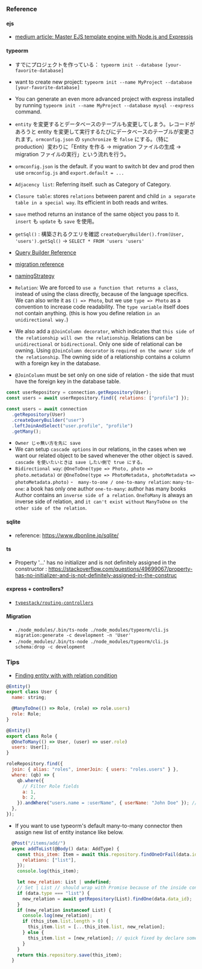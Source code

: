 ### Reference

#### ejs

- [medium article: Master EJS template engine with Node.js and Expressjs](https://medium.com/swlh/master-ejs-template-engine-with-node-js-and-expressjs-979cc22b69be)

#### typeorm

- すでにプロジェクトを作っている： `typeorm init --database [your-favorite-database]`
- want to create new project: `typeorm init --name MyProject --database [your-favorite-database]`
- You can generate an even more advanced project with express installed by running `typeorm init --name MyProject --database mysql --express` command.
- `entity` を変更するとデータベースのテーブルも変更してしまう。レコードがあろうと entity を変更して実行するたびにデータベースのテーブルが変更されます。`ormconfig.json` の `synchronize` を `false` にする。（特に production）変わりに「Entity を作る → migration ファイルの生成 → migration ファイルの実行」という流れを行う。
- `ormconfig.json` is the default. if you want to switch bt dev and prod then use `ormconfig.js` and `export.default = ...`

- `Adjacency list`: Referring itself. such as Category of Category.
- `Closure table`: stores `relations` between parent and child `in a separate table in a special way`. Its efficient in both reads and writes.
- `save` method returns an instance of the same object you pass to it. `insert` も `update` も `save` を使用。
- `getSql()` : 構築されるクエリを確認 `createQueryBuilder().from(User, 'users').getSql()` -> `SELECT * FROM 'users 'users'`
- [Query Builder Reference](https://www.wakuwakubank.com/posts/731-typeorm-query-builder/)
- [migration reference](https://www.wakuwakubank.com/posts/729-typeorm-migration/)
- [namingStrategy](https://www.wakuwakubank.com/posts/730-typeorm-custom-naming/)

- `Relation`: We are forced to `use a function that returns a class`, instead of using the class directly, because of the language specifics. We can also write it as `() => Photo`, but we use `type => Photo` as a convention to increase code readability. The `type variable` itself does not contain anything. (this is how you define relation `in an unidirectional way.`)
- We also add a `@JoinColumn decorator`, which indicates that `this side of the relationship will own the relationship`. Relations can be `unidirectional` or `bidirectional`. Only one side of relational can be owning. Using `@JoinColumn decorator` is `required on the owner side of the relationship`. The owning side of a relationship contains a column with a foreign key in the database.
- `@JoinColumn` must be set only on one side of relation - the side that must have the foreign key in the database table.

```javascript
const userRepository = connection.getRepository(User);
const users = await userRepository.find({ relations: ["profile"] });
```

```javascript
const users = await connection
  .getRepository(User)
  .createQueryBuilder("user")
  .leftJoinAndSelect("user.profile", "profile")
  .getMany();
```

- `Owner じゃ無い方を先に save`
- We can setup `cascade options` in our relations, in the cases when we want our related object to be saved whenever the other object is saved. `cascade を使いたいときは save したい側で true にする。`
- `Bidirectional way`: `@OneToOne(type => Photo, photo => photo.metadata)` or `@OneToOne(type => PhotoMetadata, photoMetadata => photoMetadata.photo)` -　`many-to-one / one-to-many relation`:
  `many-to-one`: a book has only one author
  `one-to-many`: author has many books
  Author contains an `inverse side of a relation`. `OneToMany` is always an inverse side of relation, and `it can't exist without` `ManyToOne` `on the other side of the relation`.

#### sqlite

- reference: https://www.dbonline.jp/sqlite/

#### ts

- Property '…' has no initializer and is not definitely assigned in the constructor
  : https://stackoverflow.com/questions/49699067/property-has-no-initializer-and-is-not-definitely-assigned-in-the-construc

#### express + controllers?

- [`typestack/routing-controllers`](https://github.com/typestack/routing-controllers)

#### Migration

- `./node_modules/.bin/ts-node ./node_modules/typeorm/cli.js migration:generate -c development -n 'User'`
- `./node_modules/.bin/ts-node ./node_modules/typeorm/cli.js schema:drop -c development`

### Tips

- [Finding entity with with relation condition](https://github.com/typeorm/typeorm/issues/4396)

```javascript
@Entity()
export class User {
  name: string;

  @ManyToOne(() => Role, (role) => role.users)
  role: Role;
}

@Entity()
export class Role {
  @OneToMany(() => User, (user) => user.role)
  users: User[];
}
```

```javascript
roleRepository.find({
  join: { alias: "roles", innerJoin: { users: "roles.users" } },
  where: (qb) => {
    qb.where({
      // Filter Role fields
      a: 1,
      b: 2,
    }).andWhere("users.name = :userName", { userName: "John Doe" }); // Filter related field
  },
});
```

- If you want to use typeorm's default many-to-many connector then assign new list of entity instance like below.

```javascript
  @Post("/items/add/")
  async addToList(@Body() data: AddType) {
    const this_item: Item = await this.repository.findOneOrFail(data.id, {
      relations: ["list"],
    });
    console.log(this_item);

    let new_relation: List | undefined;
    // Set | List // should wrap with Promise because of the inside conditional and can be next statement run earlier than this bock
    if (data.type === "list") {
      new_relation = await getRepository(List).findOne(data.data_id);
    }
    if (new_relation instanceof List) {
      console.log(new_relation);
      if (this_item.list.length > 0) {
        this_item.list = [...this_item.list, new_relation];
      } else {
        this_item.list = [new_relation]; // quick fixed by declare something somewhere
      }
    }
    return this.repository.save(this_item);
  }
```
